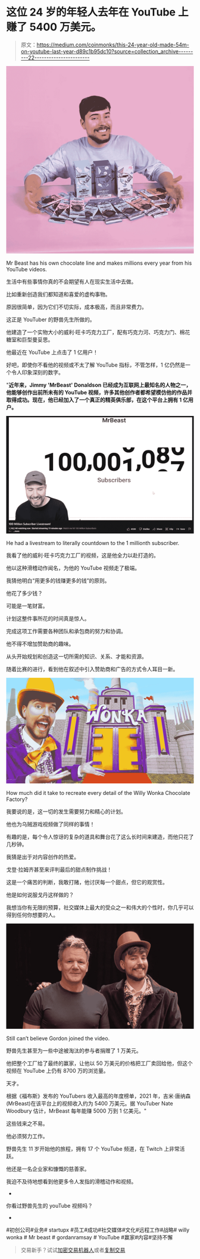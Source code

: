 # 这位 24 岁的年轻人去年在 YouTube 上赚了 5400 万美元。

> 原文：<https://medium.com/coinmonks/this-24-year-old-made-54m-on-youtube-last-year-d89c1b95dc10?source=collection_archive---------22----------------------->

![](img/f202d9c89bed0038803f4071193e4f4c.png)

Mr Beast has his own chocolate line and makes millions every year from his YouTube videos.

生活中有些事情你真的不会期望有人在现实生活中去做。

比如重新创造我们都知道和喜爱的虚构事物。

原因很简单，因为它们不切实际，成本极高，而且非常费力。

这正是 YouTuber 的野兽先生所做的。

他建造了一个实物大小的威利·旺卡巧克力工厂，配有巧克力河、巧克力门、棉花糖室和巨型曼妥思。

他最近在 YouTube 上点击了 1 亿用户！

好吧，即使你不看他的视频或不太了解 YouTube 指标，不管怎样，1 亿仍然是一个令人印象深刻的数字。

"**近年来，Jimmy 'MrBeast' Donaldson 已经成为互联网上最知名的人物之一，他能够创作出前所未有的 YouTube 视频，许多其他创作者都希望模仿他的作品并取得成功。现在，他已经加入了一个真正的精英俱乐部，在这个平台上拥有 1 亿用户。**

![](img/0a78d1f5d2d51f375b85d6cb5a90b7d6.png)

He had a livestream to literally countdown to the 1 millionth subscriber.

我看了他的威利·旺卡巧克力工厂的视频，这是他全力以赴打造的。

他以这种滑稽动作闻名，为他的 YouTube 视频走了极端。

我猜他明白“用更多的钱赚更多的钱”的原则。

他花了多少钱？

可能是一笔财富。

计划这整件事所花的时间真是惊人。

完成这项工作需要各种团队和承包商的努力和协调。

他不得不增加赞助商的趣味。

从头开始规划和创造这一切所需的知识、关系、才能和资源。

随着比赛的进行，看到他在叙述中引入赞助商和广告的方式令人耳目一新。

![](img/56b42cb522e0c1d00ea38cd11c4506a6.png)

How much did it take to recreate every detail of the Willy Wonka Chocolate Factory?

我要说的是，这一切的发生需要努力和精心的计划。

他也为乌贼游戏视频做了同样的事情！

有趣的是，每个令人惊讶的复杂的道具和舞台花了这么长时间来建造，而他只花了几秒钟。

我猜是出于对内容创作的热爱。

戈登·拉姆齐甚至来评判最后的甜点制作挑战！

这是一个痛苦的判断，我敢打赌，他讨厌每一个甜点，但它的观赏性。

他是如何说服戈丹这样做的？

我想当你有无限的预算，社交媒体上最大的受众之一和伟大的个性时，你几乎可以得到任何你想要的人。

![](img/06054a6c329e88ba60db05c9868cee0d.png)

Still can’t believe Gordon joined the video.

野兽先生甚至为一些中途被淘汰的参与者捐赠了 1 万美元。

他把整个工厂给了最终的赢家，让他以 50 万美元的价格把工厂卖回给他，但这个视频在 YouTube 上仍有 8700 万的浏览量。

天才。

根据《福布斯》发布的 YouTubers 收入最高的年度榜单，2021 年，吉米·唐纳森(MrBeast)在该平台上的视频收入约为 5400 万美元。据 YouTuber Nate Woodbury 估计，MrBeast 每年能赚 5000 万到 1 亿美元。"

这些钱来之不易。

他必须努力工作。

野兽先生 11 岁开始他的旅程，拥有 17 个 YouTube 频道，在 Twitch 上非常活跃。

他还是一名企业家和慷慨的慈善家。

我迫不及待地想看到他更多令人发指的滑稽动作和视频。

-

你看过野兽先生的 youTube 视频吗？

-

#初创公司#业务# startupx #员工#成功#社交媒体#文化#远程工作#战略# willy wonka # Mr beast # gordanramsay # YouTube #赢家#内容#坚持不懈

> 交易新手？试试[加密交易机器人](/coinmonks/crypto-trading-bot-c2ffce8acb2a)或者[复制交易](/coinmonks/top-10-crypto-copy-trading-platforms-for-beginners-d0c37c7d698c)